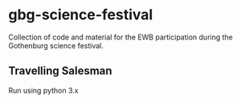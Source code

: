 # gbg-science-festival
Collection of code and material for the EWB participation during the Gothenburg science festival.

## Travelling Salesman
Run using python 3.x
